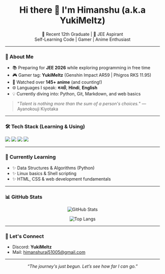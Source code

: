 <h1 align="center">Hi there 👋 I'm Himanshu (a.k.a YukiMeltz)</h1>

<p align="center">
  🌸 Recent 12th Graduate | 🎯 JEE Aspirant <br>
  Self-Learning Code | Gamer | Anime Enthusiast
</p>

---

### 🧠 About Me

- 📚 Preparing for **JEE 2026** while exploring programming in free time
- 🎮 Gamer tag: **YukiMeltz** (Genshin Impact AR59 | Phigros RKS 11.95)
- 🎥 Watched over **145+ anime** (and counting!)
- 🌐 Languages I speak: **𑂧𑂏𑂯𑂲**, **Hindi**, **English**
- 💡 Currently diving into: Python, Git, Markdown, and web basics

> "*Talent is nothing more than the sum of a person's choices.*" — Ayanokouji Kiyotaka

---

### 🛠️ Tech Stack (Learning & Using)
<p>
  <img src="https://img.shields.io/badge/Python-3776AB?style=flat&logo=python&logoColor=white"/>
  <img src="https://img.shields.io/badge/Git-F05032?style=flat&logo=git&logoColor=white"/>
  <img src="https://img.shields.io/badge/HTML-E34F26?style=flat&logo=html5&logoColor=white"/>
  <img src="https://img.shields.io/badge/Markdown-000000?style=flat&logo=markdown&logoColor=white"/>
</p>

---

### 🌱 Currently Learning

- ✨ Data Structures & Algorithms (Python)
- ✨ Linux basics & Shell scripting
- ✨ HTML, CSS & web development fundamentals

---

### 📊 GitHub Stats

<p align="center">
  <img src="https://github-readme-stats.vercel.app/api?username=HimanshuRaj51005&show_icons=true&theme=tokyonight" alt="GitHub Stats" />
</p>

<p align="center">
  <img src="https://github-readme-stats.vercel.app/api/top-langs/?username=HimanshuRaj51005&layout=compact&theme=tokyonight" alt="Top Langs" />
</p>

---

### 💬 Let's Connect

- Discord: **YukiMeltz**
- Mail: [himanshuraj51005@gmail.com](mailto:himanshuraj51005@gmail.com)

---

<p align="center"><i>“The journey's just begun. Let’s see how far I can go.”</i></p>
